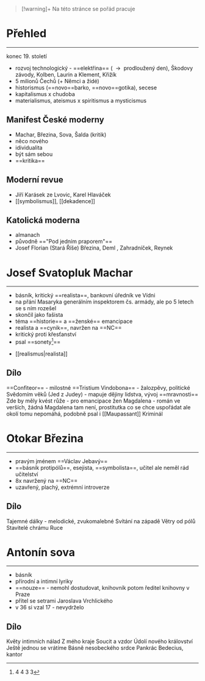 
> [!warning]+
>Na této stránce se pořád pracuje

# Přehled
---
konec 19. století
- rozvoj technologický - ==elektřina== ( ${\ \longrightarrow\ }$ prodloužený den), Škodovy závody, Kolben, Laurin a Klement, Křižík
- 5 milionů Čechů (+ Němci a židé)
- historismus (==novo==barko, ==novo==gotika), secese
- kapitalismus x chudoba
- materialismus, ateismus x spiritismus a mysticismus

## Manifest České moderny
- Machar, Březina, Sova, Šalda (kritik)
- něco nového
- idividualita
- být sám sebou
- ==kritika==

## Moderní revue
- Jiří Karásek ze Lvovic, Karel Hlaváček
- [[symbolismus]], [[dekadence]]

## Katolická moderna
- almanach
- původně =="Pod jedním praporem"==
- Josef Florian (Stará Říše) Březina, Deml , Zahradníček, Reynek

# Josef Svatopluk Machar
---
- básník, kritický ==realista==, bankovní úředník ve Vídni
- na přání Masaryka generálním inspektorem čs. armády, ale po 5 letech se s ním rozešel
- skončil jako fašista
- téma ==historie== a ==ženské== emancipace
- realista a ==cynik==, navržen na ==NC==
- kritický proti křesťanství
- psal ==sonety[^1]==
[^1]: 4 4 3 3
- [[realismus|realista]]
## Dílo
==Confiteor== - milostné
==Tristium Vindobona== - žalozpěvy, politické
Svědomím věků (Jed z Judey)  - mapuje dějiny lidstva, vývoj ==mravnosti==
Zde by měly kvést růže - pro emancipace žen
Magdalena - román ve verších, žádná Magdalena tam není, prostitutka co se chce uspořádat ale okolí tomu nepomáhá, podobně psal i [[Maupassant]]
Kriminál


# Otokar Březina
---
- pravým jménem ==Václav Jebavý==
- ==básník protipólů==, esejista, ==symbolista==, učitel ale neměl rád učitelství
- 8x navržený na ==NC==
- uzavřený, plachý, extrémní introverze
## Dílo
Tajemné dálky - melodické, zvukomalebné
Svítání na západě
Větry od pólů
Stavitelé chrámu
Ruce

# Antonín sova
---
- básník
- přírodní a intimní lyriky
- ==nouze== - nemohl dostudovat, knihovník potom ředitel knihovny v Praze
- přítel se setrami Jaroslava Vrchlického
- v 36 si vzal 17 - nevydrželo
## Dílo
Květy intimních nálad
Z mého kraje
Soucit a vzdor
Údolí nového království
Ještě jednou se vrátíme
Básně nesobeckého srdce
Pankrác Bedecius, kantor